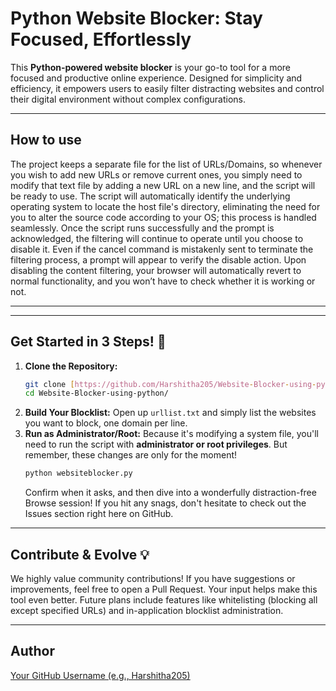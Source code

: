 # Python Website Blocker: Stay Focused, Effortlessly 

This **Python-powered website blocker** is your go-to tool for a more focused and productive online experience. Designed for simplicity and efficiency, it empowers users to easily filter distracting websites and control their digital environment without complex configurations.

---

## How to use

The project keeps a separate file for the list of URLs/Domains, so whenever you wish to add new URLs or remove current ones, you simply need to modify that text file by adding a new URL on a new line, and the script will be ready to use. The script will automatically identify the underlying operating system to locate the host file's directory, eliminating the need for you to alter the source code according to your OS; this process is handled seamlessly. Once the script runs successfully and the prompt is acknowledged, the filtering will continue to operate until you choose to disable it. Even if the cancel command is mistakenly sent to terminate the filtering process, a prompt will appear to verify the disable action. Upon disabling the content filtering, your browser will automatically revert to normal functionality, and you won’t have to check whether it is working or not.


---

---

## Get Started in 3 Steps! 🚀

1.  **Clone the Repository:**
    ```bash
    git clone [https://github.com/Harshitha205/Website-Blocker-using-python.git](https://github.com/Harshitha205/Website-Blocker-using-python.git)
    cd Website-Blocker-using-python/
    ```
2.  **Build Your Blocklist:** Open up `urllist.txt` and simply list the websites you want to block, one domain per line.
3.  **Run as Administrator/Root:** Because it's modifying a system file, you'll need to run the script with **administrator or root privileges**. But remember, these changes are only for the moment!
    ```bash
    python websiteblocker.py
    ```
    Confirm when it asks, and then dive into a wonderfully distraction-free Browse session! If you hit any snags, don't hesitate to check out the Issues section right here on GitHub.

---

## Contribute & Evolve 💡

We highly value community contributions! If you have suggestions or improvements, feel free to open a Pull Request. Your input helps make this tool even better. Future plans include features like whitelisting (blocking all except specified URLs) and in-application blocklist administration.

---

## Author

[Your GitHub Username (e.g., Harshitha205)](https://github.com/Harshitha205/)
